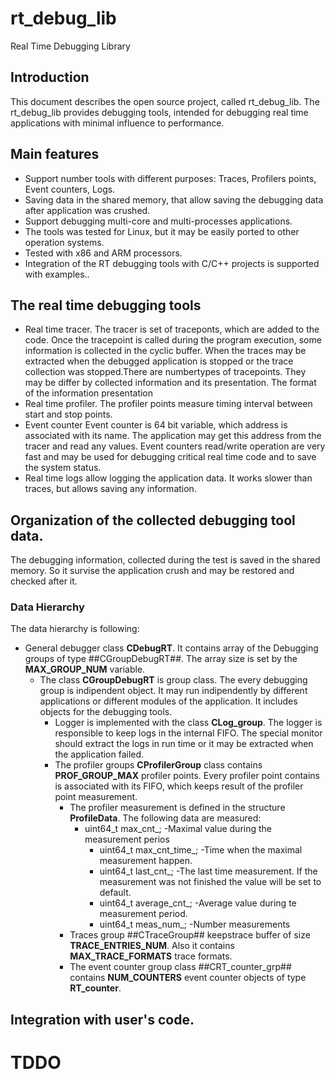 # rt_debug_lib
Real Time Debugging Library

## Introduction
This document describes the open source project, called rt_debug_lib. The rt_debug_lib provides debugging tools, intended for debugging real time applications with minimal influence to performance. 

## Main features
* Support number tools with different purposes: Traces, Profilers points, Event counters, Logs.
* Saving data in the shared memory, that allow saving the debugging data after application was crushed.
* Support debugging multi-core and multi-processes applications.
* The tools was tested for Linux, but it may be easily ported to other operation systems.
* Tested with x86 and ARM processors.
* Integration of the RT debugging tools with C/C++ projects is supported with examples..  

## The real time debugging tools
* Real time tracer. The tracer is set of traceponts, which are added to the code. Once the tracepoint is called during the program execution, some information is collected in the cyclic buffer. When the traces may be extracted when the debugged application is stopped or the trace collection was stopped.There are numbertypes of tracepoints. They may be differ by collected information and its presentation. The format of the information presentation 
* Real time profiler. The profiler points measure timing interval between start and stop points.
* Event counter Event counter is 64 bit variable, which address is associated with its name. The application may get this address from the tracer and read any values. Event counters read/write operation are very fast and may be used for debugging critical real time code and to save the system status.
* Real time logs allow logging the application data. It works slower than traces, but allows saving any information.

## Organization of the collected debugging tool data.
The debugging information, collected during the test is saved in the shared memory. So it survise the application crush and may be restored and checked after it.
### Data Hierarchy
The data hierarchy is following:
* General debugger class **CDebugRT**. It contains array of the Debugging groups of type ##CGroupDebugRT##. The array size is set by the **MAX_GROUP_NUM** variable.
  * The class **CGroupDebugRT** is group class. The every debugging group is indipendent object. It may run indipendently by different applications or different modules of the application. It includes objects for the debugging tools.
    * Logger is implemented with the class **CLog_group**. The logger is responsible to keep logs in the internal FIFO. The special monitor should extract the logs in run time or it may be extracted when the application failed.
    * The profiler groups **CProfilerGroup** class contains **PROF_GROUP_MAX** profiler points. Every profiler point contains is associated with its FIFO, which keeps result of the profiler point measurement.
      * The profiler measurement is defined in the structure **ProfileData**. The following data are measured:
        * uint64_t max_cnt_;        -Maximal value during the measurement perios
	      * uint64_t max_cnt_time_;   -Time when the maximal measurement happen.
	      * uint64_t last_cnt_;       -The last time measurement. If the measurement was not finished the value will be set  to default.
	      * uint64_t average_cnt_;    -Average value during te measurement period.
	      * uint64_t meas_num_;       -Number measurements
      * Traces group ##CTraceGroup## keepstrace buffer of size **TRACE_ENTRIES_NUM**. Also it contains **MAX_TRACE_FORMATS** trace formats.
      * The event counter group class ##CRT_counter_grp## contains **NUM_COUNTERS** event counter objects of type **RT_counter**.

## Integration with user's code.

# TDDO
